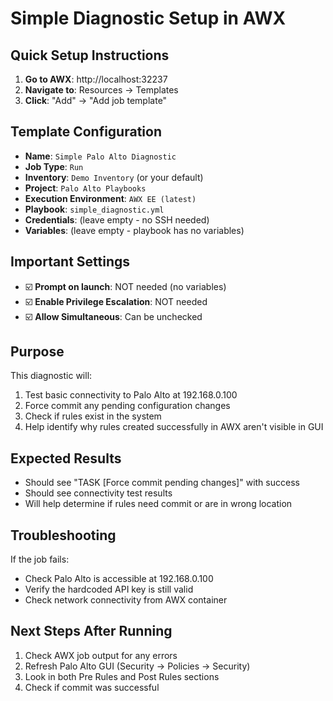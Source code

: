 # Simple Diagnostic Setup in AWX

## Quick Setup Instructions

1. **Go to AWX**: http://localhost:32237
2. **Navigate to**: Resources → Templates
3. **Click**: "Add" → "Add job template"

## Template Configuration

- **Name**: `Simple Palo Alto Diagnostic`
- **Job Type**: `Run`
- **Inventory**: `Demo Inventory` (or your default)
- **Project**: `Palo Alto Playbooks`
- **Execution Environment**: `AWX EE (latest)`
- **Playbook**: `simple_diagnostic.yml`
- **Credentials**: (leave empty - no SSH needed)
- **Variables**: (leave empty - playbook has no variables)

## Important Settings
- ☑️ **Prompt on launch**: NOT needed (no variables)
- ☑️ **Enable Privilege Escalation**: NOT needed
- ☑️ **Allow Simultaneous**: Can be unchecked

## Purpose
This diagnostic will:
1. Test basic connectivity to Palo Alto at 192.168.0.100
2. Force commit any pending configuration changes
3. Check if rules exist in the system
4. Help identify why rules created successfully in AWX aren't visible in GUI

## Expected Results
- Should see "TASK [Force commit pending changes]" with success
- Should see connectivity test results
- Will help determine if rules need commit or are in wrong location

## Troubleshooting
If the job fails:
- Check Palo Alto is accessible at 192.168.0.100
- Verify the hardcoded API key is still valid
- Check network connectivity from AWX container

## Next Steps After Running
1. Check AWX job output for any errors
2. Refresh Palo Alto GUI (Security → Policies → Security)
3. Look in both Pre Rules and Post Rules sections
4. Check if commit was successful
